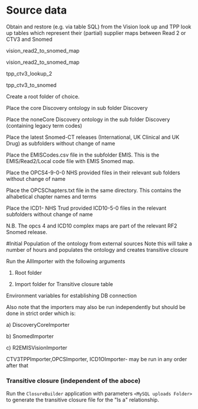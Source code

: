 
# Source data
Obtain and restore (e.g. via table SQL) from the Vision look up and TPP look up tables which represent their (partial) supplier maps
between Read 2 or CTV3 and Snomed

vision_read2_to_snomed_map

vision_read2_to_snomed_map

tpp_ctv3_lookup_2

tpp_ctv3_to_snomed

Create a root folder of choice.

Place the core Discovery ontology in sub folder Discovery

Place the noneCore Discovery ontology in the sub folder Discovery (containing legacy term codes)

Place the latest Snomed-CT releases (International, UK Clinical and UK Drug) as subfolders without change of name

Place the EMISCodes.csv file in the subfolder EMIS. This is the EMIS/Read2/Local code file with EMIS Snomed map.

Place the OPCS4-9-0-0  NHS provided files in their relevant sub folders without change of name

Place the OPCSChapters.txt file in the same directory. This contains the alhabetical chapter names and terms

Place the ICD1- NHS Trud provided ICD10-5-0  files in the relevant subfolders without change of name

N.B. The opcs 4 and ICD10 complex maps are part of the relevant RF2 Snomed release.

#Initial Population of the ontology from external sources
Note this will take a number of hours and populates the ontology and creates transitive closure

Run the AllImporter with the following arguments

1. Root folder

2. Import folder for Transitive closure table

Environment variables for establishing DB connection

Also note that the importers may also be run independently but should be done in strict order which is:

a) DiscoveryCoreImporter

b) SnomedImporter

c) R2EMISVisionImporter

CTV3TPPImporter,OPCSImporter, ICD1OImporter- may be run in any order after that

### Transitive closure (independent of the aboce)

Run the `ClosureBuilder` application with parameters `<MySQL uploads Folder>` to generate the transitive closure file for the "Is a" relationship.


